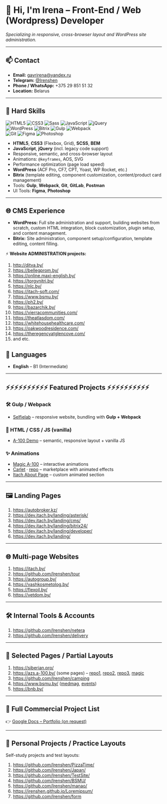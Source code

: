 # 👋 Hi, I'm Irena – Front-End / Web (Wordpress) Developer  
*Specializing in responsive, cross-browser layout and WordPress site administration.*

---

## 📫 Contact
- **Email:** gavrirena@yandex.ru  
- **Telegram:** [@Irenshen](https://t.me/Irenshen)  
- **Phone / WhatsApp:** +375 29 851 51 32  
- **Location:** Belarus  

---

## 🔧 Hard Skills

![HTML5](https://img.shields.io/badge/HTML5-E34F26?style=flat&logo=html5&logoColor=white)
![CSS3](https://img.shields.io/badge/CSS3-1572B6?style=flat&logo=css3&logoColor=white)
![Sass](https://img.shields.io/badge/SCSS-CC6699?style=flat&logo=sass&logoColor=white)
![JavaScript](https://img.shields.io/badge/JavaScript-ES6%2B-F7DF1E?style=flat&logo=javascript&logoColor=black)
![jQuery](https://img.shields.io/badge/jQuery-0769AD?style=flat&logo=jquery&logoColor=white)  
![WordPress](https://img.shields.io/badge/WordPress-21759B?style=flat&logo=wordpress&logoColor=white)
![Bitrix](https://img.shields.io/badge/Bitrix-CF2E2E?style=flat&logo=bitrix24&logoColor=white)
![Gulp](https://img.shields.io/badge/Gulp-CF4647?style=flat&logo=gulp&logoColor=white)
![Webpack](https://img.shields.io/badge/Webpack-8DD6F9?style=flat&logo=webpack&logoColor=black)  
![Git](https://img.shields.io/badge/Git-F05032?style=flat&logo=git&logoColor=white)
![Figma](https://img.shields.io/badge/Figma-F24E1E?style=flat&logo=figma&logoColor=white)
![Photoshop](https://img.shields.io/badge/Adobe%20Photoshop-31A8FF?style=flat&logo=adobephotoshop&logoColor=white)


- **HTML5**, **CSS3** (Flexbox, Grid), **SCSS**, **BEM**
- **JavaScript**, **jQuery** (incl. legacy code support)
- Responsive, semantic, and cross-browser layout
- Animations: `@keyframes`, AOS, SVG
- Performance optimization (page load speed)
- **WordPress** (ACF Pro, CF7, CPT, Yoast, WP Rocket, etc.)
- **Bitrix** (template editing, component customization, content/product card management)
- Tools: **Gulp**, **Webpack**, **Git**, **GitLab**, **Postman**
- UI Tools: **Figma**, **Photoshop**

---

## 🌐 CMS Experience
- **WordPress:** Full site administration and support, building websites from scratch, custom HTML integration, block customization, plugin setup, and content management.  
- **Bitrix:** Site administration, component setup/configuration, template editing, content filling.
  
⚡ <b>Website ADMINISTRATION projects:</b>
1) http://ditva.by/
2) https://bellegprom.by/
3) https://online.maxi-english.by/
4) https://torgynitri.by/
5) https://nlc.by/
6) https://itach-soft.com/
7) https://www.bsmu.by/
8) https://ph2.by/
9) https://bazarchik.by/  
10) https://vierracommunities.com/
11) https://theatlasdom.com/
12) https://whitehousehealthcare.com/
13) https://oakwoodresidence.com/
14) https://theregencyatglencove.com/
15) and etc.

## 💬 Languages
- **English** – B1 (Intermediate)

---

## ⚡⚡⚡⚡⚡⚡⚡⚡⚡⚡  Featured Projects ⚡⚡⚡⚡⚡⚡⚡⚡⚡⚡ 
### 🛠 Gulp / Webpack
- [Selfielab](https://github.com/Irenshen/selfielab) – responsive website, bundling with **Gulp + Webpack**

### 🎨 HTML / CSS / JS (vanilla)
- [A-100 Demo](https://irenshen.github.io/a-100/) – semantic, responsive layout + vanilla JS

### ✨ Animations
- [Magic A-100](https://github.com/Irenshen/magic-a-100) – interactive animations  
- [Carlet](https://carlet.lt/) · [repo](https://github.com/Irenshen/Carlet) – marketplace with animated effects  
- [Itach About Page](https://itach.by/about/) – custom animated section  

---

## 🖼 Landing Pages
1. https://autobroker.kz/  
2. https://dev.itach.by/landing/asterisk/  
3. https://dev.itach.by/landing/cms/  
4. https://dev.itach.by/landing/bitrix24/  
5. https://dev.itach.by/landing/developer/  
6. https://dev.itach.by/landing/  

---

## 🌐 Multi-page Websites
1. https://itach.by/  
2. https://github.com/Irenshen/tour  
3. https://autogroup.by/  
4. https://vashkosmetolog.by/  
5. https://flexoil.by/  
6. https://vetdom.by/  

---

## 🛠 Internal Tools & Accounts
1. https://github.com/Irenshen/netera  
2. https://github.com/Irenshen/delivery  

---

## 📄 Selected Pages / Partial Layouts
1. https://siberian.pro/  
2. https://azs.a-100.by/ (some pages) – [repo1](https://github.com/Irenshen/a-100), [repo2](https://github.com/Irenshen/a-100-group), [repo3](https://github.com/Irenshen/a-100-fuel), [magic](https://github.com/Irenshen/magic-a-100)  
3. https://github.com/Irenshen/camping  
4. https://www.bsmu.by/ ([medmag](https://medmag.bsmu.by/), [events](https://www.bsmu.by/meropriyatiya/))  
5. https://bnb.by/  

---

## 📄 Full Commercial Project List 
👉 [Google Docs – Portfolio (on request)](https://docs.google.com/document/d/1WLt7IoOvrdWLMwGdfelts3UMoT-YCUK380-vcPlWasM/edit?usp=sharing)

---

## 🧪 Personal Projects / Practice Layouts
Self-study projects and test layouts:
1. https://github.com/Irenshen/PizzaTime/  
2. https://github.com/Irenshen/Japan/  
3. https://github.com/Irenshen/TestSite/  
4. https://github.com/Irenshen/BSMU/  
5. https://github.com/Irenshen/manao/  
6. https://irenshen.github.io/Loremipsum/  
7. https://github.com/Irenshen/form
 <!-- Печатник !!!  -->
   





<!--

### Hi there 👋
**Irenshen/Irenshen** is a ✨ _special_ ✨ repository because its `README.md` (this file) appears on your GitHub profile.

Here are some ideas to get you started:

😄 <b>SOFT SKILLS:</b>
- способность быстро обучаться
- грамотность
- скурпулёзность

- 🔭 I’m currently working on ...
- 🌱 I’m currently learning ...
- 👯 I’m looking to collaborate on ...
- 🤔 I’m looking for help with ...
- 💬 Ask me about ...
- 📫 How to reach me: ...
- 😄 Pronouns: ...
- ⚡ Fun fact: ...
-->


